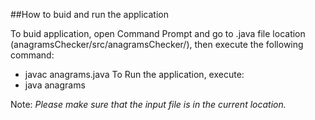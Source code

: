 ##How to buid and run the application

To buid application, open Command Prompt and go to .java file location (anagramsChecker/src/anagramsChecker/), then execute the following command:
* javac anagrams.java
To Run the application, execute:
* java anagrams

Note: *Please make sure that the input file is in the current location.*
